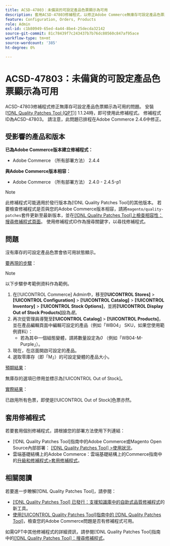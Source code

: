 ```yaml
---
title: ACSD-47803：未備貨的可設定產品色票顯示為可用
description: 套用ACSD-47803修補程式，以修正Adobe Commerce無庫存可設定產品色票顯示為可用的問題。
feature: Configuration, Orders, Products
role: Admin
exl-id: c1b80949-65ed-4a44-8be4-25decda32142
source-git-commit: 81c78439f7c243437b7b76dc80560c847af95ace
workflow-type: tm+mt
source-wordcount: '385'
ht-degree: 0%

---
```


# ACSD-47803：未備貨的可設定產品色票顯示為可用

ACSD-47803修補程式修正無庫存可設定產品色票顯示為可用的問題。 安裝[[!DNL Quality Patches Tool (QPT)]](https://experienceleague.adobe.com/en/docs/commerce-knowledge-base/kb/announcements/commerce-announcements/magento-quality-patches-released-new-tool-to-self-serve-quality-patches) 1.1.24時，即可使用此修補程式。 修補程式ID為ACSD-47803。 請注意，此問題已排程在Adobe Commerce 2.4.6中修正。

## 受影響的產品和版本

**已為Adobe Commerce版本建立修補程式：**

* Adobe Commerce （所有部署方法） 2.4.4

**與Adobe Commerce版本相容：**

* Adobe Commerce （所有部署方法） 2.4.0 - 2.4.5-p1

>[!NOTE]
>
>此修補程式可能適用於發行版本為[!DNL Quality Patches Tool]的其他版本。 若要檢查修補程式是否與您的Adobe Commerce版本相容，請將`magento/quality-patches`套件更新至最新版本，並在[[!DNL Quality Patches Tool]上檢查相容性：搜尋修補程式頁面](https://experienceleague.adobe.com/tools/commerce-quality-patches/index.html)。 使用修補程式ID作為搜尋關鍵字，以尋找修補程式。

## 問題

沒有庫存的可設定產品色票會依可用狀態顯示。

<u>要再現的步驟</u>：

>[!NOTE]
>
>以下步驟參考範例資料作為範例。

1. 在[!UICONTROL Commerce] Admin中，移至&#x200B;**[!UICONTROL Stores]** > **[!UICONTROL Configuration]** > **[!UICONTROL Catalog]** > **[!UICONTROL Inventory]** > **[!UICONTROL Stock Options]**，並將&#x200B;**[!UICONTROL Display Out of Stock Products]**&#x200B;設為&#x200B;*是*。
1. 再次從管理員導覽至&#x200B;**[!UICONTROL Catalog]** > **[!UICONTROL Products]**，並在產品編輯頁面中編輯可設定的產品（例如「WB04」 SKU，如果您使用範例資料）：
   * 若為其中一個組態變體，請將數量設定為&#x200B;*0* （例如「WB04-M-Purple」）。
1. 現在，在店面開啟可設定的產品。
1. 選取零庫存（即「M」）的可設定變體的產品大小。

<u>預期結果</u>：

無庫存的選項已停用並標示為[!UICONTROL Out of Stock]。

<u>實際結果</u>：

已啟用所有色票，即使是[!UICONTROL Out of Stock]色票亦然。

## 套用修補程式

若要套用個別修補程式，請根據您的部署方法使用下列連結：

* [!DNL Quality Patches Tool]指南中的Adobe Commerce或Magento Open Source內部部署： [[!DNL Quality Patches Tool] >使用狀況](/help/tools/quality-patches-tool/usage.md)。
* 雲端基礎結構上的Adobe Commerce：雲端基礎結構上的Commerce指南中的[升級和修補程式>套用修補程式](https://experienceleague.adobe.com/docs/commerce-cloud-service/user-guide/develop/upgrade/apply-patches.html)。

## 相關閱讀

若要進一步瞭解[!DNL Quality Patches Tool]，請參閱：

* [[!DNL Quality Patches Tool] 已發行：支援知識庫中的自助式品質修補程式](https://experienceleague.adobe.com/en/docs/commerce-knowledge-base/kb/announcements/commerce-announcements/magento-quality-patches-released-new-tool-to-self-serve-quality-patches)的新工具。
* [使用[!UICONTROL Quality Patches Tool]指南中的 [!DNL Quality Patches Tool]](/help/tools/quality-patches-tool/patches-available-in-qpt/check-patch-for-magento-issue-with-magento-quality-patches.md)，檢查您的Adobe Commerce問題是否有修補程式可用。


如需QPT中其他修補程式的詳細資訊，請參閱[!DNL Quality Patches Tool]指南中的[[!DNL Quality Patches Tool]：搜尋修補程式](https://experienceleague.adobe.com/tools/commerce-quality-patches/index.html)。
